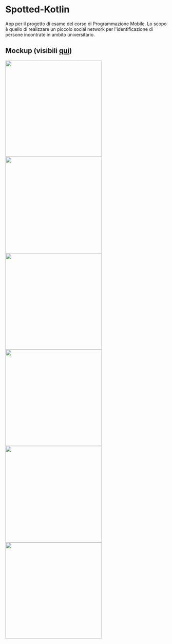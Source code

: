 # Spotted-Kotlin
App per il progetto di esame del corso di Programmazione Mobile. Lo scopo è quello di realizzare un piccolo social network per l'identificazione di persone incontrate in ambito universitario.

## Mockup (visibili [qui](https://mockittapp.wondershare.com/app/4bffa0737d7a4539901d460826942bd877c2c28b))

<div align="left">
<img src="https://user-images.githubusercontent.com/22773005/227030895-6216d059-52d1-47b4-8abc-d876df7406e9.png" width="300"/>
<img src="https://user-images.githubusercontent.com/22773005/227030907-80c26089-0d0d-4830-8d5a-fc4ccefbccda.png" width="300"/>
<img src="https://user-images.githubusercontent.com/22773005/227030920-7b1d95df-45fe-454a-a577-d560bd80e389.png" width="300"/>
<img src="https://user-images.githubusercontent.com/22773005/227030921-bc4fef64-9f77-4793-92db-a430827a0abe.png" width="300"/>
<img src="https://user-images.githubusercontent.com/22773005/227030933-ea4374f5-53d3-46ef-92d6-bc12cefd7b8c.png" width="300"/>
<img src="https://user-images.githubusercontent.com/22773005/227030936-ba584e6a-95c7-4b5c-bc0e-854ce1594bde.png" width="300"/>
